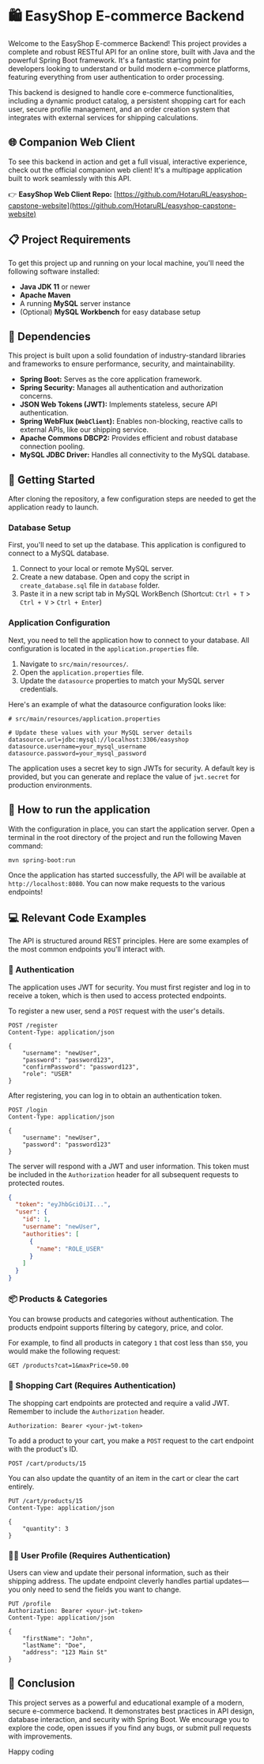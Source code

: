 # 🛍️ EasyShop E-commerce Backend

Welcome to the EasyShop E-commerce Backend! This project provides a complete and robust RESTful API for an online store, built with Java and the powerful Spring Boot framework. It's a fantastic starting point for developers looking to understand or build modern e-commerce platforms, featuring everything from user authentication to order processing.

This backend is designed to handle core e-commerce functionalities, including a dynamic product catalog, a persistent shopping cart for each user, secure profile management, and an order creation system that integrates with external services for shipping calculations.

## 🌐 Companion Web Client

To see this backend in action and get a full visual, interactive experience, check out the official companion web client! It's a multipage application built to work seamlessly with this API.

👉 **EasyShop Web Client Repo:** [https://github.com/HotaruRL/easyshop-capstone-website](https://github.com/HotaruRL/easyshop-capstone-website)

## 📋 Project Requirements

To get this project up and running on your local machine, you'll need the following software installed:

*   **Java JDK 11** or newer
*   **Apache Maven**
*   A running **MySQL** server instance
*   (Optional) **MySQL Workbench** for easy database setup

## 🧱 Dependencies

This project is built upon a solid foundation of industry-standard libraries and frameworks to ensure performance, security, and maintainability.

*   **Spring Boot:** Serves as the core application framework.
*   **Spring Security:** Manages all authentication and authorization concerns.
*   **JSON Web Tokens (JWT):** Implements stateless, secure API authentication.
*   **Spring WebFlux (`WebClient`):** Enables non-blocking, reactive calls to external APIs, like our shipping service.
*   **Apache Commons DBCP2:** Provides efficient and robust database connection pooling.
*   **MySQL JDBC Driver:** Handles all connectivity to the MySQL database.

## 🚀 Getting Started

After cloning the repository, a few configuration steps are needed to get the application ready to launch.

### Database Setup

First, you'll need to set up the database. This application is configured to connect to a MySQL database.

1.  Connect to your local or remote MySQL server.
2.  Create a new database. Open and copy the script in `create_database.sql` file in `database` folder.
3.  Paste it in a new script tab in MySQL WorkBench (Shortcut: `Ctrl + T` > `Ctrl + V` > `Ctrl + Enter`)

### Application Configuration

Next, you need to tell the application how to connect to your database. All configuration is located in the `application.properties` file.

1.  Navigate to `src/main/resources/`.
2.  Open the `application.properties` file.
3.  Update the `datasource` properties to match your MySQL server credentials.

Here's an example of what the datasource configuration looks like:

```properties
# src/main/resources/application.properties

# Update these values with your MySQL server details
datasource.url=jdbc:mysql://localhost:3306/easyshop
datasource.username=your_mysql_username
datasource.password=your_mysql_password
```

The application uses a secret key to sign JWTs for security. A default key is provided, but you can generate and replace the value of `jwt.secret` for production environments.

## 🏃 How to run the application

With the configuration in place, you can start the application server. Open a terminal in the root directory of the project and run the following Maven command:

```bash
mvn spring-boot:run
```

Once the application has started successfully, the API will be available at `http://localhost:8080`. You can now make requests to the various endpoints!

## 💻 Relevant Code Examples

The API is structured around REST principles. Here are some examples of the most common endpoints you'll interact with.

### 🔑 Authentication

The application uses JWT for security. You must first register and log in to receive a token, which is then used to access protected endpoints.

To register a new user, send a `POST` request with the user's details.

```http
POST /register
Content-Type: application/json

{
    "username": "newUser",
    "password": "password123",
    "confirmPassword": "password123",
    "role": "USER"
}
```

After registering, you can log in to obtain an authentication token.

```http
POST /login
Content-Type: application/json

{
    "username": "newUser",
    "password": "password123"
}
```

The server will respond with a JWT and user information. This token must be included in the `Authorization` header for all subsequent requests to protected routes.

```json
{
  "token": "eyJhbGciOiJI...",
  "user": {
    "id": 1,
    "username": "newUser",
    "authorities": [
      {
        "name": "ROLE_USER"
      }
    ]
  }
}
```

### 📦 Products & Categories

You can browse products and categories without authentication. The products endpoint supports filtering by category, price, and color.

For example, to find all products in category `1` that cost less than `$50`, you would make the following request:

```http
GET /products?cat=1&maxPrice=50.00
```

### 🛒 Shopping Cart (Requires Authentication)

The shopping cart endpoints are protected and require a valid JWT. Remember to include the `Authorization` header.

```http
Authorization: Bearer <your-jwt-token>
```

To add a product to your cart, you make a `POST` request to the cart endpoint with the product's ID.

```http
POST /cart/products/15
```

You can also update the quantity of an item in the cart or clear the cart entirely.

```http
PUT /cart/products/15
Content-Type: application/json

{
    "quantity": 3
}
```

### 🧑‍💼 User Profile (Requires Authentication)

Users can view and update their personal information, such as their shipping address. The update endpoint cleverly handles partial updates—you only need to send the fields you want to change.

```http
PUT /profile
Authorization: Bearer <your-jwt-token>
Content-Type: application/json

{
    "firstName": "John",
    "lastName": "Doe",
    "address": "123 Main St"
}
```

## 🎉 Conclusion

This project serves as a powerful and educational example of a modern, secure e-commerce backend. It demonstrates best practices in API design, database interaction, and security with Spring Boot. We encourage you to explore the code, open issues if you find any bugs, or submit pull requests with improvements.

Happy coding
